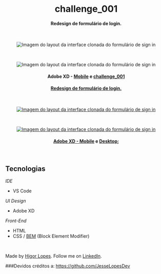 <h1 align="center">
  challenge_001
</h1>

<h4 align="center">
  Redesign de formulário de login.
</h4>

<br>

<p align="center">
  <img src="https://github.com/JesseLopesDev/WebChallenges/blob/master/Challenges/challenge_001/redesign/layout/pages/mobile/sign-in-1.png" alt="Imagem do layout da interface clonada do formulário de sign in" />
  <br>
</p>

<br>

<p align="center">
  <img src="https://github.com/JesseLopesDev/WebChallenges/blob/master/Challenges/challenge_001/redesign/layout/pages/desktop/sign-in-1.png" alt="Imagem do layout da interface clonada do formulário de sign in" />
  <br>
</p>

<h4 align="center">
  Adobe XD - 
  <a href="https://github.com/JesseLopesDev/WebChallenges2/tree/master/layout/pages/mobile">Mobile</a> e 
  <a href="https://git…
[9:15 PM, 4/3/2021] Jessé Lopes: <h1 align="center">
  challenge_001
</h1>

<h4 align="center">
  Redesign de formulário de login.
</h4>

<br>

<p align="center">
  <img src="https://github.com/JesseLopesDev/WebChallenges/blob/master/Challenges/challenge_001/redesign/layout/pages/mobile/sign-in-1.png" alt="Imagem do layout da interface clonada do formulário de sign in" />
  <br>
</p>

<br>

<p align="center">
  <img src="https://github.com/JesseLopesDev/WebChallenges/blob/master/Challenges/challenge_001/redesign/layout/pages/desktop/sign-in-1.png" alt="Imagem do layout da interface clonada do formulário de sign in" />
  <br>
</p>

<h4 align="center">
  Adobe XD - 
  <a href="https://github.com/JesseLopesDev/WebChallenges2/tree/master/layout/pages/mobile">Mobile</a> e 
  <a href="https://github.com/JesseLopesDev/WebChallenges2/tree/master/layout/pages/desktop">Desktop</a>;
</h4>

<br>

## Tecnologias

*IDE*

  - VS Code

*UI Design*

  - Adobe XD

*Front-End*

  - HTML
  - CSS / [BEM](http://getbem.com/naming/) (Block Element Modifier)

<br>

Made by [Higor Lopes](https://github.com/higor212). Follow me on [LinkedIn](https://www.linkedin.com/in/higorl/).


###Devidos créditos a: https://github.com/JesseLopesDev
